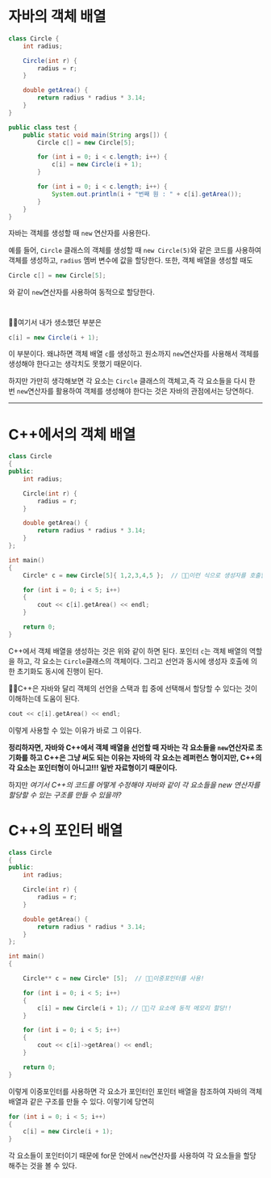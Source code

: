 # 자바의 객체 배열
```Java
class Circle {
	int radius;

	Circle(int r) {
		radius = r;
	}

	double getArea() {
		return radius * radius * 3.14;
	}
}

public class test {
	public static void main(String args[]) {
		Circle c[] = new Circle[5];

		for (int i = 0; i < c.length; i++) {
			c[i] = new Circle(i + 1);
		}

		for (int i = 0; i < c.length; i++) {
			System.out.println(i + "번째 원 : " + c[i].getArea());
		}
	}
}
```

자바는 객체를 생성할 때 ``new`` 연산자를 사용한다. 

예를 들어, `Circle` 클래스의 객체를 생성할 때 `new Circle(5)`와 같은 코드를 사용하여 객체를 생성하고, `radius` 멤버 변수에 값을 할당한다. 또한, 객체 배열을 생성할 때도 
```java
Circle c[] = new Circle[5];
```

와 같이 `new`연산자를 사용하여 동적으로 할당한다.  

#

🎈🎈여기서 내가 생소했던 부분은       
```java
c[i] = new Circle(i + 1);
```
이 부분이다. 왜냐하면 객체 배열 `c`를 생성하고 원소까지 `new`연산자를 사용해서 객체를 생성해야 한다고는 생각치도 못했기 때문이다.

하지만 가만히 생각해보면 각 요소는 `Circle` 클래스의 객체고,즉 각 요소들을 다시 한 번 `new`연산자를 활용하여 객체를 생성해야 한다는 것은 자바의 관점에서는 당연하다.

***
# C++에서의 객체 배열

```cpp
class Circle
{
public:
	int radius;

	Circle(int r) {
		radius = r;
	}

	double getArea() {
		return radius * radius * 3.14;
	}
};

int main()
{
	Circle* c = new Circle[5]{ 1,2,3,4,5 };  // 🎈🎈이런 식으로 생성자를 호출할 수 있다는 것은 처음 알았다.

	for (int i = 0; i < 5; i++)
	{
		cout << c[i].getArea() << endl;
	}

	return 0;
}
```
C++에서 객체 배열을 생성하는 것은 위와 같이 하면 된다.
포인터 `c`는 객체 배열의 역할을 하고, 각 요소는 `Circle`클래스의 객체이다.
그리고 선언과 동시에 생성자 호출에 의한 초기화도 동시에 진행이 된다.  

  🎈🎈C++은 자바와 달리 객체의 선언을 스택과 힙 중에 선택해서 할당할 수 있다는 것이 이해하는데 도움이 된다.
  
```cpp
cout << c[i].getArea() << endl;
```
이렇게 사용할 수 있는 이유가 바로 그 이유다.

**정리하자면, 자바와 C++에서 객체 배열을 선언할 때 자바는 각 요소들을 `new`연산자로 초기화를 하고 C++은 그냥 써도 되는 이유는 자바의 각 요소는 레퍼런스 형이지만, C++의 각 요소는 포인터형이 아니고!!! 일반 자료형이기 때문이다.**
  
하지만 *여기서 C++의 코드를 어떻게 수정해야 자바와 같이 각 요소들을 new 연산자를 할당할 수 있는 구조를 만들 수 있을까?*

# C++의 포인터 배열

```cpp
class Circle
{
public:
	int radius;

	Circle(int r) {
		radius = r;
	}

	double getArea() {
		return radius * radius * 3.14;
	}
};

int main()
{

	Circle** c = new Circle* [5];  // 🎈🎈이중포인터를 사용!

	for (int i = 0; i < 5; i++) 
	{
		c[i] = new Circle(i + 1); // 🎈🎈각 요소에 동적 메모리 할당!!
	}

	for (int i = 0; i < 5; i++)
	{
		cout << c[i]->getArea() << endl;
	}

	return 0;
}
```

이렇게 이중포인터를 사용하면 각 요소가 포인터인 포인터 배열을 참조하여 자바의 객체 배열과 같은 구조를 만들 수 있다.
이렇기에 당연히
```cpp
for (int i = 0; i < 5; i++) 
{
	c[i] = new Circle(i + 1);
}
```
각 요소들이 포인터이기 때문에 for문 안에서 `new`연산자를 사용하여 각 요소들을 할당해주는 것을 볼 수 있다. 
